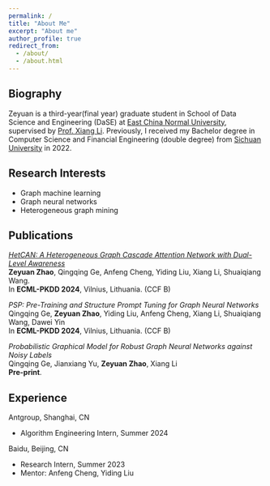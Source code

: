 ```yaml
---
permalink: /
title: "About Me"
excerpt: "About me"
author_profile: true
redirect_from: 
  - /about/
  - /about.html
---
```


## Biography

Zeyuan is a third-year(final year) graduate student in School of Data Science and Engineering (DaSE) at [East China Normal University](https://www.ecnu.edu.cn), supervised by [Prof. Xiang Li](https://lixiang3776.github.io/). Previously, I received my Bachelor degree in Computer Science and Financial Engineering (double degree) from [Sichuan University](https://www.scu.edu.cn) in 2022.

## Research Interests
- Graph machine learning
- Graph neural networks
- Heterogeneous graph mining

## Publications  
[*HetCAN: A Heterogeneous Graph Cascade Attention Network with Dual-Level Awareness*](https://arxiv.org/abs/2311.03275)  
**Zeyuan Zhao**, Qingqing Ge, Anfeng Cheng, Yiding Liu, Xiang Li, Shuaiqiang Wang.  
In **ECML-PKDD 2024**, Vilnius, Lithuania. (CCF B)

*PSP: Pre-Training and Structure Prompt Tuning for Graph Neural Networks*  
Qingqing Ge, **Zeyuan Zhao**, Yiding Liu, Anfeng Cheng, Xiang Li, Shuaiqiang Wang, Dawei Yin  
In **ECML-PKDD 2024**, Vilnius, Lithuania. (CCF B)

*Probabilistic Graphical Model for Robust Graph Neural Networks against Noisy Labels*  
Qingqing Ge, Jianxiang Yu, **Zeyuan Zhao**, Xiang Li  
**Pre-print**.

## Experience
<!-- <p align = 'left'>
<img src="/_pages/antgroup.png" width=120>
</p> -->
Antgroup, Shanghai, CN 

- Algorithm Engineering Intern, Summer 2024 


<!-- <p align = 'left'>
<img src="/_pages/Baidu.svg.png" width=100>
</p> -->
Baidu, Beijing, CN

- Research Intern, Summer 2023
- Mentor: Anfeng Cheng, Yiding Liu